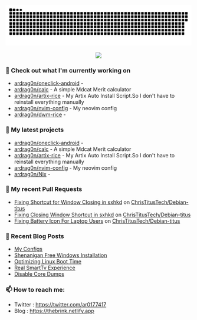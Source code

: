 <img src="https://raw.githubusercontent.com/ardrag0n/ardrag0n/output/github-contribution-grid-snake.svg" />
<p align="center"><a href="https://github.com/ardrag0n">
  <img align="center" src="https://github-readme-stats.vercel.app/api?username=ardrag0n&show_icons=true&theme=transparent&hide=contribs" />
</a></p>


### 👷 Check out what I'm currently working on

- [ardrag0n/oneclick-android](https://github.com/ardrag0n/oneclick-android) - 
- [ardrag0n/calc](https://github.com/ardrag0n/calc) - A simple Mdcat Merit calculator
- [ardrag0n/artix-rice](https://github.com/ardrag0n/artix-rice) - My Artix Auto Install Script.So I don&#39;t have to reinstall everything manually
- [ardrag0n/nvim-config](https://github.com/ardrag0n/nvim-config) - My neovim config
- [ardrag0n/dwm-rice](https://github.com/ardrag0n/dwm-rice) - 
### 🌱 My latest projects

- [ardrag0n/oneclick-android](https://github.com/ardrag0n/oneclick-android) - 
- [ardrag0n/calc](https://github.com/ardrag0n/calc) - A simple Mdcat Merit calculator
- [ardrag0n/artix-rice](https://github.com/ardrag0n/artix-rice) - My Artix Auto Install Script.So I don&#39;t have to reinstall everything manually
- [ardrag0n/nvim-config](https://github.com/ardrag0n/nvim-config) - My neovim config
- [ardrag0n/Nix](https://github.com/ardrag0n/Nix) - 
### 🔨 My recent Pull Requests

- [Fixing Shortcut for Window Closing in sxhkd](https://github.com/ChrisTitusTech/Debian-titus/pull/40) on [ChrisTitusTech/Debian-titus](https://github.com/ChrisTitusTech/Debian-titus)
- [Fixing Closing Window Shortcut in sxhkd](https://github.com/ChrisTitusTech/Debian-titus/pull/39) on [ChrisTitusTech/Debian-titus](https://github.com/ChrisTitusTech/Debian-titus)
- [Fixing Battery Icon For Laptop Users](https://github.com/ChrisTitusTech/Debian-titus/pull/37) on [ChrisTitusTech/Debian-titus](https://github.com/ChrisTitusTech/Debian-titus)
### 📰 Recent Blog Posts

- [My Configs](https://thebrink.netlify.app/posts/2023/my-configs/)
- [Shenanigan Free Windows Installation](https://thebrink.netlify.app/shenanigan-free-windows-installation/)
- [Optimizing Linux Boot Time](https://thebrink.netlify.app/optimizing-boot-time/)
- [Real SmartTv Experience](https://thebrink.netlify.app/posts/2023/real-smarttv-experience/)
- [Disable Core Dumps](https://thebrink.netlify.app/disable-core-dumps/)
### 📫 How to reach me:
  - Twitter   : <https://twitter.com/ar0177417>
  - Blog   : <https://thebrink.netlify.app>
